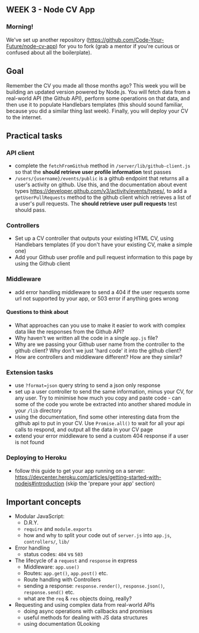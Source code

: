 ## WEEK 3 - Node CV App

### Morning!

We've set up another repository (https://github.com/Code-Your-Future/node-cv-app) for you to fork (grab a mentor if you're curious or confused about all the boilerplate).

## Goal

Remember the CV you made all those months ago? This week you will be building an updated version powered by Node.js. You will fetch data from a real-world API (the Github API), perform some operations on that data, and then use it to populate Handlebars templates (this should sound familiar, because you did a similar thing last week). Finally, you will deploy your CV to the internet.

## Practical tasks

### API client
 - complete the `fetchFromGithub` method in `/server/lib/github-client.js` so that the **should retrieve user profile information** test passes
 - `/users/{username}/events/public` is a github endpoint that returns all a user's activity on github. Use this, and the documentation about event types https://developer.github.com/v3/activity/events/types/, to add a `getUserPullRequests` method to the github client which retrieves a list of a user's pull requests. The **should retrieve user pull requests** test should pass.

### Controllers
 - Set up a CV controller that outputs your existing HTML CV, using Handlebars templates (if you don't have your existing CV, make a simple one)
 - Add your Github user profile and pull request information to this page by using the Github client

### Middleware
 - add error handling middleware to send a 404 if the user requests some url not supported by your app, or 503 error if anything goes wrong

#### Questions to think about
 - What approaches can you use to make it easier to work with complex data like the responses from the Github API?
 - Why haven't we written all the code in a single `app.js` file?
 - Why are we passing your Github user name from the controller to the github client? Why don't we just 'hard code' it into the github client?
 - How are controllers and middleware different? How are they similar?

### Extension tasks
 - use `?format=json` query string to send a json only response
 - set up a user controller to send the same information, minus your CV, for any user. Try to minimise how much you copy and paste code - can some of the code you wrote be extracted into another shared module in your `/lib` directory
 - using the documentation, find some other interesting data from the github api to put in your CV. Use `Promise.all()` to wait for all your api calls to respond, and output all the data in your CV page
 - extend your error middleware to send a custom 404 response if a user is not found

### Deploying to Heroku
- follow this guide to get your app running on a server: https://devcenter.heroku.com/articles/getting-started-with-nodejs#introduction (skip the 'prepare your app' section)

## Important concepts

- Modular JavaScript:
  - D.R.Y.
  - `require` and `module.exports`
  - how and why to split your code out of `server.js` into `app.js`, `controllers/`, `lib/`
- Error handling
  - status codes: `404` vs `503`
- The lifecycle of a `request` and `response` in express
  - Middleware: `app.use()`
  - Routes: `app.get()`, `app.post()` etc.
  - Route handling with Controllers
  - sending a response: `response.render()`, `response.json()`, `response.send()` etc.
  - what are the `req` & `res` objects doing, really?
- Requesting and using complex data from real-world APIs
  - doing async operations with callbacks and promises
  - useful methods for dealing with JS data structures
  - using documentation
0Looking
